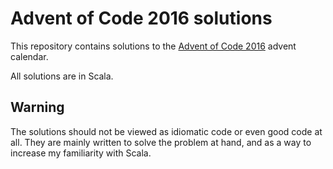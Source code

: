 # Advent of Code 2016 solutions

This repository contains solutions to the [Advent of Code 2016](http://adventofcode.com/2016) 
advent calendar.

All solutions are in Scala.

## Warning

The solutions should not be viewed as idiomatic code or even good code 
at all. They are mainly written to solve the problem at hand, and as a way
to increase my familiarity with Scala.
